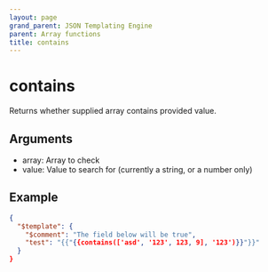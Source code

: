```yaml
---
layout: page
grand_parent: JSON Templating Engine
parent: Array functions
title: contains
---
```


# contains

Returns whether supplied array contains provided value.

## Arguments

 - array: Array to check
 - value: Value to search for (currently a string, or a number only)

## Example

```json
{
  "$template": {
    "$comment": "The field below will be true",
    "test": "{{"{{contains(['asd', '123', 123, 9], '123')}}"}}"
  }
}
```
